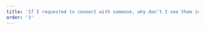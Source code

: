 ```yaml
---
title: 'If I requested to connect with someone, why don’t I see them in my list of “Colleagues” on my Public Profile?'
order: '3'
---
```

